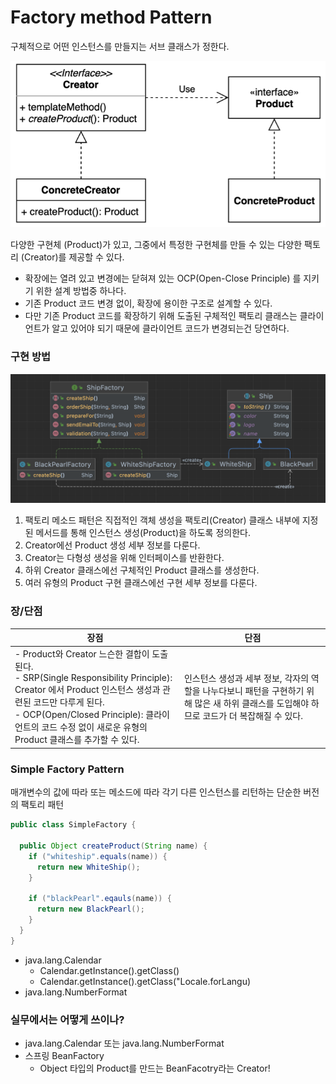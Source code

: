 # Factory method Pattern

구체적으로 어떤 인스턴스를 만들지는 서브 클래스가 정한다.

![factory method](../img/creational/factorymethod/architecture.png)

다양한 구현체 (Product)가 있고, 그중에서 특정한 구현체를 만들 수 있는 다양한 팩토리 (Creator)를 제공할 수 있다.

- 확장에는 열려 있고 변경에는 닫혀져 있는 OCP(Open-Close Principle) 를 지키기 위한 설계 방법중 하나다.
- 기존 Product 코드 변경 없이, 확장에 용이한 구조로 설계할 수 있다.
- 다만 기존 Product 코드를 확장하기 위해 도출된 구체적인 팩토리 클래스는 클라이언트가 알고 있어야 되기 때문에 클라이언트 코드가 변경되는건 당연하다.

### 구현 방법

![factory_method_architecture](../img/creational/factorymethod/uml.png)

1. 팩토리 메소드 패턴은 직접적인 객체 생성을 팩토리(Creator) 클래스 내부에 지정된 메서드를 통해 인스턴스 생성(Product)을 하도록 정의한다.
2. Creator에선 Product 생성 세부 정보를 다룬다.
3. Creator는 다형성 생성을 위해 인터페이스를 반환한다.
4. 하위 Creator 클래스에선 구체적인 Product 클래스를 생성한다.
5. 여러 유형의 Product 구현 클래스에선 구현 세부 정보를 다룬다.

### 장/단점

| 장점| 단점  |
|---|-----|
| - Product와 Creator 느슨한 결합이 도출된다.<br/> - SRP(Single Responsibility Principle): Creator 에서 Product 인스턴스 생성과 관련된 코드만 다루게 된다.<br/> - OCP(Open/Closed Principle): 클라이언트의 코드 수정 없이 새로운 유형의 Product 클래스를 추가할 수 있다. |인스턴스 생성과 세부 정보, 각자의 역할을 나누다보니 패턴을 구현하기 위해 많은 새 하위 클래스를 도입해야 하므로 코드가 더 복잡해질 수 있다.|

### Simple Factory Pattern

매개변수의 값에 따라 또는 메소드에 따라 각기 다른 인스턴스를 리턴하는 단순한 버전 의 팩토리 패턴

```java
public class SimpleFactory {

  public Object createProduct(String name) {
    if ("whiteship".equals(name)) {
      return new WhiteShip();
    }

    if ("blackPearl".eqauls(name)) {
      return new BlackPearl();
    }
  }
}
```

- java.lang.Calendar
  - Calendar.getInstance().getClass()
  - Calendar.getInstance().getClass("Locale.forLangu)
- java.lang.NumberFormat

### 실무에서는 어떻게 쓰이나?

- java.lang.Calendar 또는 java.lang.NumberFormat
- 스프링 BeanFactory
    - Object 타입의 Product를 만드는 BeanFacotry라는 Creator!